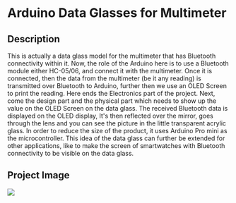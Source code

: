 # Arduino Data Glasses for Multimeter 
## Description
This is actually a data glass model for the multimeter that has Bluetooth connectivity within it. Now, the role of the Arduino here is to use a Bluetooth module either HC-05/06, and connect it with the multimeter. Once it is connected, then the data from the multimeter (be it any reading) is transmitted over Bluetooth to Arduino, further then we use an OLED Screen to print the reading. Here ends the Electronics part of the project.
Next, come the design part and the physical part which needs to show up the value on the OLED Screen on the data glass. The received Bluetooth data is displayed on the OLED display, It's then reflected over the mirror, goes through the lens and you can see the picture in the little transparent acrylic glass. 
In order to reduce the size of the product, it uses Arduino Pro mini as the microcontroller.
This idea of the data glass can further be extended for other applications, like to make the screen of smartwatches with Bluetooth connectivity to be visible on the data glass.

## Project Image
![](https://hackster.imgix.net/uploads/attachments/539861/howitworks_r7SlEpf1Ha.jpg?auto=compress%2Cformat&w=680&h=510&fit=max)

